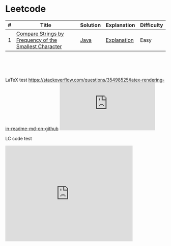 # Leetcode

| # | Title | Solution | Explanation | Difficulty |
|---| ----- | -------- | ----------- | ---------- |
|1| [Compare Strings by Frequency of the Smallest Character](https://leetcode.com/problems/two-sum/) | [Java](./algorithms/cpp/compareStringsByFrequencyOfTheSmallestCharacter/CompareStringsByFrequencyOfTheSmallestCharacter.cpp) | [Explanation]() | Easy |


<br><br><br>

LaTeX test
https://stackoverflow.com/questions/35498525/latex-rendering-in-readme-md-on-github
![equation](http://latex.codecogs.com/gif.latex?O_t%3D%5Ctext%20%7B%20Onset%20event%20at%20time%20bin%20%7D%20t)

LC code test
<iframe src="https://leetcode.com/playground/rWuvY2hN/shared" frameBorder="0" width="400" height="300">
